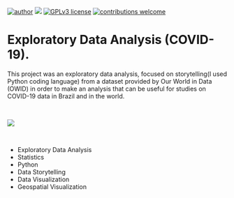 [![author](https://img.shields.io/badge/author-bruno.souza-red.svg)](https://www.linkedin.com/in/eubrunosouza/) [![](https://img.shields.io/badge/python-3.7+-blue.svg)](https://www.python.org/downloads/release/python-365/) [![GPLv3 license](https://img.shields.io/badge/License-GPLv3-blue.svg)](http://perso.crans.org/besson/LICENSE.html) [![contributions welcome](https://img.shields.io/badge/contributions-welcome-brightgreen.svg?style=flat)](https://github.com/eubrunoosouza)



# Exploratory Data Analysis (COVID-19).

This project was an exploratory data analysis, focused on storytelling(I used Python coding language) from a dataset provided by Our World in Data (OWID) in order to make an analysis that can be useful for studies on COVID-19 data in Brazil and in the world.


<br>
<p align="left">
  <img src="https://github.com/eubrunoosouza/COVID-19_Project/blob/main/MISC/COVID-19.gif">
</p>
<br>

* Exploratory Data Analysis
* Statistics
* Python
* Data Storytelling
* Data Visualization
* Geospatial Visualization
